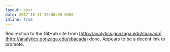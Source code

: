 ```yaml
---
layout: post
date: 2017-10-11 10:00:00-0400
inline: true
---
```


Redirection to the GitHub site from [http://analytics.gonzaga.edu/sbacada](http://analytics.gonzaga.edu/sbacada) done. Appears to be a decent link to promote.
